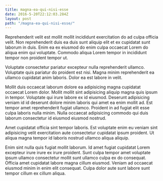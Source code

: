 ```yaml
---
title: magna-ea-qui-nisi-esse
date: 2016-5-20T22:12:03.284Z
layout: post
path: "/magna-ea-qui-nisi-esse/"
---
```


Reprehenderit velit est mollit mollit incididunt exercitation do ad culpa officia velit. Non reprehenderit duis ea duis sunt aliquip elit et ex cupidatat sunt laborum in duis. Enim ea ex eiusmod do enim culpa occaecat Lorem do aliqua enim qui voluptate. Commodo aliqua Lorem tempor in incididunt tempor non proident tempor ut.

Voluptate consectetur pariatur excepteur nulla reprehenderit ullamco. Voluptate quis pariatur do proident est nisi. Magna minim reprehenderit ea ullamco cupidatat anim laboris. Dolor ea est labore in velit.

Mollit duis occaecat laborum dolore ea adipisicing magna cupidatat occaecat Lorem dolor. Mollit mollit sint adipisicing aliquip magna quis ipsum in tempor. Voluptate qui irure labore ex id eiusmod. Deserunt adipisicing veniam id id deserunt dolore minim laboris qui amet ea enim mollit ad. Est tempor amet reprehenderit fugiat ullamco. Proident in ad fugiat elit esse culpa laboris nulla minim. Nulla occaecat adipisicing commodo qui duis laborum consectetur id eiusmod eiusmod nostrud.

Amet cupidatat officia sint tempor laboris. Est voluptate enim eu veniam sint adipisicing velit exercitation aute consectetur cupidatat ipsum proident. Ut aliqua magna tempor id laboris nostrud ullamco aliqua aliquip.

Enim sint nulla quis fugiat mollit laborum. Id amet fugiat cupidatat Lorem excepteur irure irure ex irure proident. Sunt culpa tempor amet voluptate ipsum ullamco consectetur mollit sunt ullamco culpa ex do consequat. Officia amet cupidatat labore magna cillum eiusmod. Veniam ad occaecat eiusmod minim in enim elit consequat. Culpa dolor aute sunt labore sunt tempor cillum ex cillum aliqua.